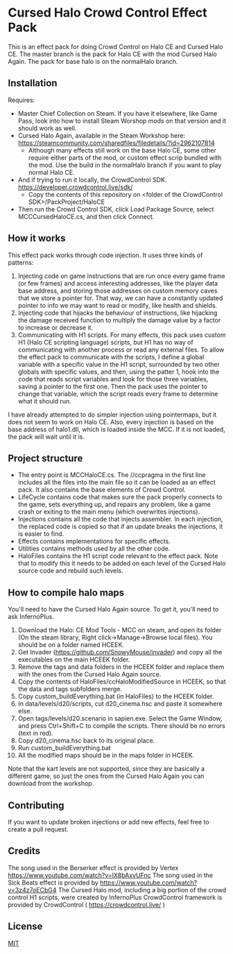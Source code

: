 ﻿# Cursed Halo Crowd Control Effect Pack

This is an effect pack for doing Crowd Control on Halo CE and Cursed Halo CE.
The master branch is the pack for Halo CE with the mod Cursed Halo Again. The pack for base halo is on the normalHalo branch.

## Installation
Requires: 
- Master Chief Collection on Steam. If you have it elsewhere, like Game Pass, look into how to install Steam Worshop mods on that version and it should work as well.
- Cursed Halo Again, available in the Steam Workshop here: https://steamcommunity.com/sharedfiles/filedetails/?id=2962107814
   - Although many effects still work on the base Halo CE, some other require either parts of the mod, or custom effect scrip bundled with the mod. Use the build in the normalHalo branch if you want to play normal Halo CE.
- And if trying to run it locally, the CrowdControl SDK. https://developer.crowdcontrol.live/sdk/
   - Copy the contents of this repository on \<folder of the CrowdControl SDK\>/PackProject/HaloCE
- Then run the Crowd Control SDK, click Load Package Source, select MCCCursedHaloCE.cs, and then click Connect.

## How it works

This effect pack works through code injection. It uses three kinds of patterns:
1. Injecting code on game instructions that are run once every game frame (or few frames) and access interesting addresses, like the player data base address, and storing those addresses on custom memory caves that we store a pointer for. That way, we can have a constantly updated pointer to info we may want to read or modify, like health and shields.
2. Injecting code that hijacks the behaviour of instructions, like hijacking the damage received function to multiply the damage value by a factor to increase or decrease it.
3. Communicating with H1 scripts. For many effects, this pack uses custom H1 (Halo CE scripting language) scripts, but H1 has no way of communicating with another process or read any external files. To allow the effect pack to communicate with the scripts, I define a global variable with a specific value in the H1 script, surrounded by two other globals with specific values, and then, using the patter 1, hook into the code that reads script variables and look for those three variables, saving a pointer to the first one. Then the pack uses the pointer to change that variable, which the script reads every frame to determine what it should run.

I have already attempted to do simpler injection using pointermaps, but it does not seem to work on Halo CE.
Also, every injection is based on the base address of halo1.dll, which is loaded inside the MCC. If it is not loaded, the pack will wait until it is.

## Project structure
- The entry point is MCCHaloCE.cs. The //ccpragma in the first line includes all the files into the main file so it can be loaded as an effect pack. It also contains the base elements of Crowd Control.
- LifeCycle contains code that makes sure the pack properly connects to the game, sets everything up, and repairs any problem, like a game crash or exiting to the main menu (which overwrites injections).
- Injections contains all the code that injects assembler. In each injection, the replaced code is copied so that if an update breaks the injections, it is easier to find.
- Effects contains implementations for specific effects.
- Utilities contains methods used by all the other code.
- HaloFiles contains the H1 script code relevant to the effect pack. Note that to modify this it needs to be added on each level of the Cursed Halo source code and rebuild such levels.

## How to compile halo maps

You'll need to have the Cursed Halo Again source. To get it, you'll need to ask InfernoPlus.

1. Download the Halo: CE Mod Tools - MCC on steam, and open its folder (On the steam library, Right click->Manage->Browse local files). You should be on a folder named HCEEK.
2. Get Invader (https://github.com/SnowyMouse/invader) and copy all the executables on the main HCEEK folder.
3. Remove the tags and data folders in the HCEEK folder and replace them with the ones from the Cursed Halo Again source.
4. Copy the contents of HaloFiles/ccHaloModifiedSource in HCEEK, so that the data and tags subfolders merge.
5. Copy custom_buildEverything.bat (in HaloFiles) to the HCEEK folder.
6. In data/levels/d20/scripts, cut d20_cinema.hsc and paste it somewhere else.
7. Open tags/levels/d20.scenario in sapien.exe. Select the Game Window, and press Ctrl+Shift+C to compile the scripts. There should be no errors (text in red).
8. Copy d20_cinema.hsc back to its original place.
9. Run custom_buildEverything.bat
10. All the modified maps should be in the maps folder in HCEEK.

Note that the kart levels are not supported, since they are basically a different game, so just the ones from the Cursed Halo Again you can download from the workshop.

## Contributing

If you want to update broken injections or add new effects, feel free to create a pull request.

## Credits
The song used in the Berserker effect is provided by Vertex https://www.youtube.com/watch?v=IX8bAxvUFnc
The song used in the Sick Beats effect is provided by https://www.youtube.com/watch?v=3z4z7oECbG4
The Cursed Halo mod, including a big portion of the crowd control H1 scripts, were created by InfernoPlus
CrowdControl framework is provided by CrowdControl ( https://crowdcontrol.live/ )

## License

[MIT](https://choosealicense.com/licenses/mit/)